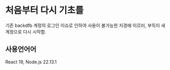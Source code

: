 # 처음부터 다시 기초를

기존 backdfb 계정의 로그인 이슈로 인하여 사용이 불가능한 지경에 이르러, 부득이 새 계정으로 다시 시작함.

## 사용언어어

React 19, Node.js 22.13.1

